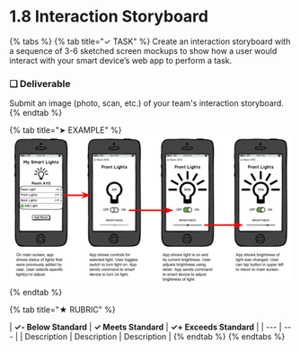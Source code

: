 # 1.8 Interaction Storyboard

{% tabs %}
{% tab title="✓ TASK" %}
Create an interaction storyboard with a sequence of 3-6 sketched screen mockups to show how a user would interact with your smart device’s web app to perform a task.

### **❏ Deliverable**

Submit an image \(photo, scan, etc.\) of your team's interaction storyboard.
{% endtab %}

{% tab title="➤ EXAMPLE" %}
![Interaction Storyboard for Task using Smart Light Web App](../../.gitbook/assets/iot-ui-storyboard-example.png)
{% endtab %}

{% tab title="★ RUBRIC" %}


| **✓- Below Standard** | **✓ Meets Standard** | **✓+ Exceeds Standard** |
| --- | --- |
| Description | Description | Description |
{% endtab %}
{% endtabs %}

